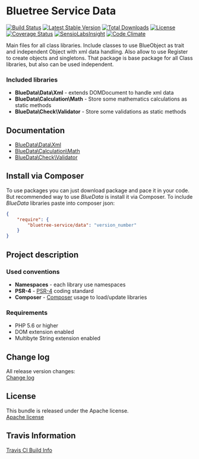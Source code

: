 Bluetree Service Data
============

[![Build Status](https://travis-ci.org/bluetree-service/data.svg)](https://travis-ci.org/bluetree-service/data)
[![Latest Stable Version](https://poser.pugx.org/bluetree-service/data/v/stable.svg)](https://packagist.org/packages/bluetree-service/data)
[![Total Downloads](https://poser.pugx.org/bluetree-service/data/downloads.svg)](https://packagist.org/packages/bluetree-service/data)
[![License](https://poser.pugx.org/bluetree-service/data/license.svg)](https://packagist.org/packages/bluetree-service/data)
[![Coverage Status](https://coveralls.io/repos/bluetree-service/data/badge.svg)](https://coveralls.io/r/bluetree-service/data)
[![SensioLabsInsight](https://insight.sensiolabs.com/projects/907839d1-2836-4a0d-a205-8c953e79268a/mini.png)](https://insight.sensiolabs.com/projects/907839d1-2836-4a0d-a205-8c953e79268a)
[![Code Climate](https://codeclimate.com/github/bluetree-service/data/badges/gpa.svg)](https://codeclimate.com/github/bluetree-service/data)


Main files for all class libraries. Include classes to use BlueObject as trait and
independent Object with xml data handling. Also allow to use Register to create
objects and singletons. That package is base package for all Class libraries, but
also can be used independent.

### Included libraries
* **BlueData\Data\Xml** - extends DOMDocument to handle xml data
* **BlueData\Calculation\Math** - Store some mathematics calculations as static methods
* **BlueData\Check\Validator** - Store some validations as static methods

Documentation
--------------
* [BlueData\Data\Xml](https://github.com/bluetree-service/data/blob/develop/doc/Xml.md "Xml")
* [BlueData\Calculation\Math](https://github.com/bluetree-service/data/blob/develop/doc/Math.md "Math")
* [BlueData\Check\Validator](https://github.com/bluetree-service/data/blob/develop/doc/Validator.md "Validator")

Install via Composer
--------------
To use packages you can just download package and pace it in your code. But recommended
way to use _BlueData_ is install it via Composer. To include _BlueData_
libraries paste into composer json:

```json
{
    "require": {
        "bluetree-service/data": "version_number"
    }
}
```

Project description
--------------

### Used conventions

* **Namespaces** - each library use namespaces
* **PSR-4** - [PSR-4](http://www.php-fig.org/psr/psr-4/) coding standard
* **Composer** - [Composer](https://getcomposer.org/) usage to load/update libraries

### Requirements

* PHP 5.6 or higher
* DOM extension enabled
* Multibyte String extension enabled

Change log
--------------
All release version changes:  
[Change log](https://github.com/bluetree-service/data/blob/develop/doc/changelog.md "Change log")

License
--------------
This bundle is released under the Apache license.  
[Apache license](https://github.com/bluetree-service/data/LICENSE "Apache license")

Travis Information
--------------
[Travis CI Build Info](https://travis-ci.org/bluetree-service/data)
